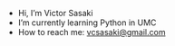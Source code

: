 -  Hi, I’m Victor Sasaki
-  I’m currently learning Python in UMC
-  How to reach me: vcsasaki@gmail.com

<!---
sasakii11/sasakii11 is a ✨ special ✨ repository because its `README.md` (this file) appears on your GitHub profile.
You can click the Preview link to take a look at your changes.
--->
